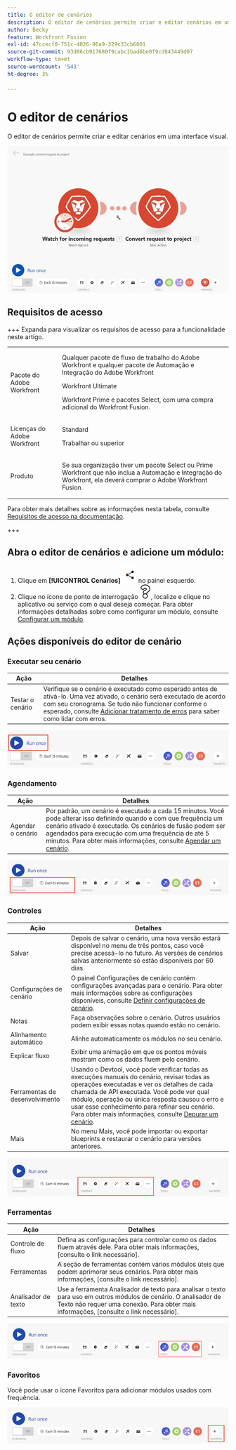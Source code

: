 ```yaml
---
title: O editor de cenários
description: O editor de cenários permite criar e editar cenários em uma interface visual.
author: Becky
feature: Workfront Fusion
exl-id: 47ccecf0-751c-4026-96a9-329c33cb6801
source-git-commit: 93d06cb917680f9cabc1bad6be0f9cd843449d07
workflow-type: tm+mt
source-wordcount: '543'
ht-degree: 3%

---
```


# O editor de cenários

O editor de cenários permite criar e editar cenários em uma interface visual.

![Editor de cenários](assets/scenario-editor.jpg)

## Requisitos de acesso

+++ Expanda para visualizar os requisitos de acesso para a funcionalidade neste artigo.

<table style="table-layout:auto">
 <col> 
 <col> 
 <tbody> 
  <tr> 
   <td role="rowheader">Pacote do Adobe Workfront</td> 
   <td> <p>Qualquer pacote de fluxo de trabalho do Adobe Workfront e qualquer pacote de Automação e Integração do Adobe Workfront</p><p>Workfront Ultimate</p><p>Workfront Prime e pacotes Select, com uma compra adicional do Workfront Fusion.</p> </td> 
  </tr> 
  <tr data-mc-conditions=""> 
   <td role="rowheader">Licenças do Adobe Workfront</td> 
   <td> <p>Standard</p><p>Trabalhar ou superior</p> </td> 
  </tr> 
  <tr> 
   <td role="rowheader">Produto</td> 
   <td>
   <p>Se sua organização tiver um pacote Select ou Prime Workfront que não inclua a Automação e Integração do Workfront, ela deverá comprar o Adobe Workfront Fusion.</li></ul>
   </td> 
  </tr>
 </tbody> 
</table>

Para obter mais detalhes sobre as informações nesta tabela, consulte [Requisitos de acesso na documentação](/help/workfront-fusion/references/licenses-and-roles/access-level-requirements-in-documentation.md).

+++

## Abra o editor de cenários e adicione um módulo:

1. Clique em **[!UICONTROL Cenários]** ![Ícone de cenários](assets/scenarios-icon.png) no painel esquerdo.
1. Clique no ícone de ponto de interrogação ![ícone de pergunta](assets/question-mark-full-size.png), localize e clique no aplicativo ou serviço com o qual deseja começar. Para obter informações detalhadas sobre como configurar um módulo, consulte [Configurar um módulo](/help/workfront-fusion/create-scenarios/add-modules/configure-a-modules-settings.md).

## Ações disponíveis do editor de cenário

### Executar seu cenário

| Ação | Detalhes |
|----------|----------|
| Testar o cenário | Verifique se o cenário é executado como esperado antes de ativá-lo. Uma vez ativado, o cenário será executado de acordo com seu cronograma. Se tudo não funcionar conforme o esperado, consulte [Adicionar tratamento de erros](/help/workfront-fusion/create-scenarios/config-error-handling/error-handling.md) para saber como lidar com erros. |

![botão executar cenário](assets/run-your-scenario.png)

### Agendamento

| Ação | Detalhes |
|----------|----------|
| Agendar o cenário | Por padrão, um cenário é executado a cada 15 minutos. Você pode alterar isso definindo quando e com que frequência um cenário ativado é executado. Os cenários de fusão podem ser agendados para execução com uma frequência de até 5 minutos. Para obter mais informações, consulte [Agendar um cenário](/help/workfront-fusion/create-scenarios/config-scenarios-settings/schedule-a-scenario.md). |

![painel de agendamento](assets/scheduling-scenario-editor.png)

### Controles

| Ação | Detalhes |
|----------|----------|
| Salvar | Depois de salvar o cenário, uma nova versão estará disponível no menu de três pontos, caso você precise acessá-lo no futuro. As versões de cenários salvas anteriormente só estão disponíveis por 60 dias. |
| Configurações de cenário | O painel Configurações de cenário contém configurações avançadas para o cenário. Para obter mais informações sobre as configurações disponíveis, consulte [Definir configurações de cenário](/help/workfront-fusion/create-scenarios/config-scenarios-settings/configure-scenario-settings.md). |
| Notas | Faça observações sobre o cenário. Outros usuários podem exibir essas notas quando estão no cenário. |
| Alinhamento automático | Alinhe automaticamente os módulos no seu cenário. |
| Explicar fluxo | Exibir uma animação em que os pontos móveis mostram como os dados fluem pelo cenário. |
| Ferramentas de desenvolvimento | Usando o Devtool, você pode verificar todas as execuções manuais do cenário, revisar todas as operações executadas e ver os detalhes de cada chamada de API executada. Você pode ver qual módulo, operação ou única resposta causou o erro e usar esse conhecimento para refinar seu cenário. Para obter mais informações, consulte [Depurar um cenário](/help/workfront-fusion/manage-scenarios/debug-a-scenario.md). |
| Mais | No menu Mais, você pode importar ou exportar blueprints e restaurar o cenário para versões anteriores. |

![painel de controles](assets/controls-editor-scenario.png)

### Ferramentas

| Ação | Detalhes |
|----------|----------|
| Controle de fluxo | Defina as configurações para controlar como os dados fluem através dele. Para obter mais informações, [consulte o link necessário]. |
| Ferramentas | A seção de ferramentas contém vários módulos úteis que podem aprimorar seus cenários. Para obter mais informações, [consulte o link necessário]. |
| Analisador de texto | Use a ferramenta Analisador de texto para analisar o texto para uso em outros módulos de cenário. O analisador de Texto não requer uma conexão. Para obter mais informações, [consulte o link necessário]. |

![painel de ferramentas](assets/tools-scenario-editor.png)

### Favoritos

Você pode usar o ícone Favoritos para adicionar módulos usados com frequência.

![Painel Favoritos](assets/favorites-scenario-editor.png)
